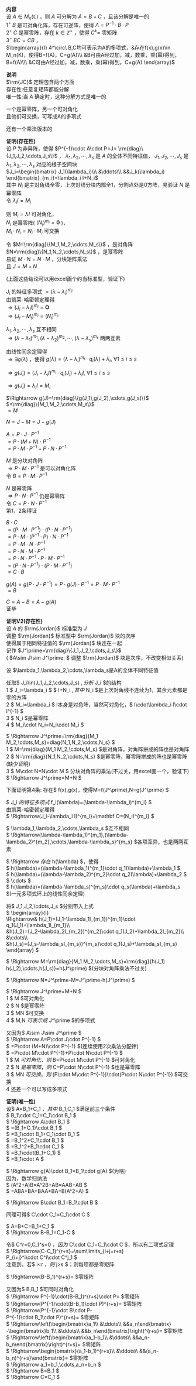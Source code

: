 **内容**  
设 $A\in M_n(\mathbb{C})$ ，则 $A$ 可分解为 $A=B+C$ ，且该分解是唯一的  
 $1^\circ\ B$ 是可对角化阵，存在可逆阵，使得 $\Lambda=P^{-1}\cdot B\cdot P$   
 $2^\circ\ C$ 是幂零阵，存在 $k\in\mathbb{Z}^+$ ，使得 $C^k=$ 零矩阵  
 $3^\circ\ BC=CB$ ，  
 $\begin{array}{l}  
4^\circ\ B,C均可表示为A的多项式，&存在f(x),g(x)\in M_n(K)，使得B=f(A)，C=g(A)\\\   
&B可由A经过加，减，数乘，乘(幂)得到，B=f(A)\\\   
&C可由A经过加，减，数乘，乘(幂)得到，C=g(A)  
\end{array}$   
  
**说明**  
 $\rm{JC}$ 定理包含两个方面  
存在性:任意复矩阵都能分解  
唯一性:当 $A$ 确定时，这种分解方式是唯一的  
  
一个是幂零阵，另一个可对角化  
且他们可交换，可写成A的多项式  
  
还有一个乘法版本的  
  
**证明(存在性)**  
设 $P$ 为非异阵，使得 $P^{-1}\cdot A\cdot P=J=  
\rm{diag}\{J_1,J_2,\cdots,J_s\}$ ， $\lambda_1,  
\lambda_2,\cdots,\lambda_s$ 是 $A$ 的全体不同特征值， $J_1,J_2,\cdots,J_s$ 是 $\lambda_1,  
\lambda_2,\cdots,\lambda_s$ 对应的根子空间块  
 $J_i=\begin{bmatrix}  
J_1(\lambda_i)\\\  
&\ddots\\\  
&&J_k(\lambda_i)  
\end{bmatrix}_{m_i}=\lambda_i I+N_i$   
其中 $N_i$ 是主对角线全零，上次对线分块内部全1，分割点处是0方阵，易验证 $N$ 是幂零阵  
令 $\lambda_i I=M_i$   
  
则 $M_i=\lambda I$ 可对角化，  
 $N_i$ 是幂零阵( $(N_i)^{m_i}=\mathbf0$ )，  
 $M_i\cdot N_i=N_i\cdot M_i$ 可交换  
  
令 $M=\rm{diag}\{M_1,M_2,\cdots,M_s\}$ ，是对角阵  
 $N=\rm{diag}\{N_1,N_2,\cdots,N_s\}$ ，是幂零阵  
易证 $M\cdot N=N\cdot M$ ，分块矩阵乘法  
且 $J=M+N$   
  
(上面这些结论可以用excel画个约当标准型，验证下)  
  
 $J_i$ 的特征多项式 $=(\lambda-\lambda_i)^{m_i}$   
由凯莱-哈密顿定理得  
 $\Rightarrow(J_i-\lambda_i I)^{m_i}=\mathbf O$   
 $\Rightarrow(J_i-M_i)^{m_i}=(N_i)^{m_i}$   
  
 $\lambda_1,\lambda_2,\cdots,\lambda_s$ 互不相同  
 $\Rightarrow(\lambda-\lambda_1)^{m_1},  
(\lambda-\lambda_2)^{m_2},\cdots,  
(\lambda-\lambda_s)^{m_s}$ 两两互素  
  
由线性同余定理得  
 $\Rightarrow\exists g(\lambda)$ ，使得 $g(\lambda)  
=(\lambda-\lambda_i)^{m_i}\cdot q_i(\lambda)  
+\lambda_i,\ \forall 1\le i\le s$   
  
 $\Rightarrow g(J_i)  
=(J_i-\lambda_i I)^{m_i}\cdot q_i(J_i)  
+\lambda_i I,\ \forall 1\le i\le s$   
  
 $\Rightarrow g(J_i)=\lambda_i I=M_i$   
  
 $\Rightarrow g(J)=\rm{diag}\{g(J_1),g(J_2),\cdots,g(J_s)\}$   
 $=\rm{diag}\{M_1,M_2,\cdots,M_s\}$   
 $=M$   
  
 $N=J-M=J-g(J)$   
  
 $A=P\cdot J\cdot P^{-1}$   
 $=P\cdot (M+N)\cdot P^{-1}$   
 $=P\cdot M\cdot P^{-1}+P\cdot N\cdot P^{-1}$   
  
 $M$ 是分块对角阵  
 $\Rightarrow P\cdot M\cdot P^{-1}$ 是可以对角化阵  
令 $B=P\cdot M\cdot P^{-1}$   
  
 $N$ 是幂零阵  
 $\Rightarrow P\cdot N\cdot P^{-1}$ 仍是幂零阵  
令 $C=P\cdot N\cdot P^{-1}$   
第1，2条得证  
  
 $B\cdot C$   
 $=(P\cdot M\cdot P^{-1})  
\cdot(P\cdot N\cdot P^{-1})$   
 $=P\cdot M\cdot (P^{-1}\cdot P)\cdot N\cdot P^{-1}$   
 $=P\cdot M\cdot N\cdot P^{-1}$   
 $=P\cdot N\cdot M\cdot P^{-1}$   
 $=P\cdot N\cdot P^{-1}\cdot P\cdot M\cdot P^{-1}$   
 $=(P\cdot N\cdot P^{-1})\cdot (P\cdot M\cdot P^{-1})$   
 $=C\cdot B$   
  
 $g(A)=g(P\cdot J\cdot P^{-1})=  
P\cdot g(J)\cdot P^{-1}=P\cdot M\cdot P^{-1}$   
 $=B$   
  
 $C=A-B=A-g(A)$   
证毕  
  
**证明V2(存在性)**  
设 $A$ 的 $\rm{Jordan}$ 标准型为 $J$   
调整 $\rm{Jordan}$ 标准型中 $\rm{Jordan}$ 块的次序  
使得属于相同特征值的 $\rm{Jordan}$ 块连在一起  
记作 $J^\prime=\rm{diag}\{J_1,J_2,\cdots,J_s\}$   
( $A\sim J\sim J^\prime: $ 调整 $\rm{Jordan}$ 块是次序，不改变相似关系)  
  
设 $\lambda_1,\lambda_2,\cdots,\lambda_s是A的全体不同特征值  
  
任取$ J_i\in(J_1,J_2,\cdots,J_s) $, 分析$ J_i $的结构  
1 $ J_i=\lambda_i $ $ I+N_i $,其中$ N_i $是上次对角线不连续为1，其余元素都是零的方阵  
2 $ M_i=\lambda_i $ I本身是对角阵，当然可对角化，$ I\cdot\lambda_i I\cdot I^{-1} $  
3 $ N_i $是幂零阵  
4 $ M_i\cdot N_i=N_i\cdot M_i $  
  
$ \Rightarrow J^\prime=\rm{diag}\{M_1 M_2,\cdots,M_s\}+diag\{N_1,N_2,\cdots,N_s\} $  
1 $ M=\rm{diag}{M_1 M_2,\cdots,M_s} $是对角阵，对角阵拼成的阵也是对角阵  
2 $ N=\rm{diag}{N_1,N_2,\cdots,N_s} $是幂零阵，幂零阵拼成的阵也是幂零阵(缺少证明)  
3 $ M\cdot N=N\cdot M $ 分块对角阵的乘法(不过关，用excel画一个，验证下)  
$ \Rightarrow J^\prime=M+N $  
  
下面证明第4条: 存在$ f(x),g(x)，使得M=f(J^\prime),N=g(J^\prime) $  
  
$ J_i $的特征多项式$ f_i(\lambda)=(\lambda-\lambda_i)^{m_i} $  
由凯莱-哈密顿定理得  
$ \Rightarrow(J_i-\lambda_i I)^{m_i}=\mathbf O=(N_i)^{m_i} $  
  
$ \lambda_1,\lambda_2,\cdots,\lambda_s $互不相同  
$ \Rightarrow(\lambda-\lambda_1)^{m_1},(\lambda-\lambda_2)^{m_2},\cdots,\lambda-\lambda_s)^{m_s} $各项互异，也是两两互素  
  
$ \Rightarrow $存在$ h(\lambda) $，使得  
$ h(\lambda)=(\lambda-\lambda_1)^{m_1}\cdot q_1(\lambda)+\lambda_1 $  
$ h(\lambda)=(\lambda-\lambda_2)^{m_2}\cdot q_2(\lambda)+\lambda_2 $  
$ \cdots $  
$ h(\lambda)=(\lambda-\lambda_s)^{m_s}\cdot q_s(\lambda)+\lambda_s $(一元多项式环上的线性同余定理)  
  
将$ J_1,J_2,\cdots,J_s $分别带入上式  
$ \begin{array}{l}  
\Rightarrow& h(J_1)=(J_1-\lambda_1I_{m_1})^{m_1}\cdot q_1(J_1)+\lambda_1I_{m_1}\\\   
&h(J_2)=(J_2-\lambda_2I_{m_2})^{m_2}\cdot q_1(J_2)+\lambda_2I_{m_2}\\\   
&\cdots\\\   
&h(J_s)=(J_s-\lambda_sI_{m_s})^{m_s}\cdot q_1(J_s)+\lambda_sI_{m_s}  
\end{array} $  
  
$ \Rightarrow M=\rm{diag}\{M_1 M_2,\cdots,M_s\}=\rm{diag}\{h(J_1) h(J_2),\cdots,h(J_s)\}=h(J^\prime) $(分块对角阵乘法不过关)  
  
$ \Rightarrow N=J^\prime-M=J^\prime-h(J^\prime) $  
  
$ \Rightarrow J^\prime=M+N $  
1 $ M $可对角化  
2 $ N $是幂零阵  
3 $ MN $可交换  
4 $ M,N $可表示成$ J^\prime $的多项式  
  
又因为$ A\sim J\sim J^\prime $  
$ \Rightarrow A=P\cdot J\cdot P^{-1} $  
$ =P\cdot (M+N)\cdot P^{-1} $(连续使用2次乘法分配律)  
$ =P\cdot M\cdot P^{-1}+P\cdot N\cdot P^{-1} $  
1 $ M $可对角化，则$ B=P\cdot M\cdot P^{-1} $可对角化  
2 $ N $是幂零阵，则$ C=P\cdot N\cdot P^{-1} $也是幂零阵  
3 $ MN $可交换，则$ (P\cdot M\cdot P^{-1})\cdot(P\cdot N\cdot P^{-1}) $可交换  
4 还差一个可以写成多项式  
  
**证明(唯一性)**  
设$ A=B_1+C_1 $，其中$ B_1,C_1 $满足前三个条件  
$ B_1\cdot C_1=C_1\cdot B_1 $  
$ \Rightarrow A\cdot B_1 $  
$ =(B_1+C_1)\cdot B_1 $  
$ =B_1\cdot B_1+C_1\cdot B_1 $  
$ =B_1^2+C_1\cdot B_1 $  
$ =B_1^2+B_1\cdot C_1 $  
$ =B_1\cdot(B_1+C_1) $  
$ =B_1\cdot A $  
  
$ \Rightarrow g(A)\cdot B_1=B_1\cdot g(A) $(为啥)  
因为，数学归纳法  
$ (A^2+A)B=A^2B+AB=AAB+AB $  
$ =ABA+BA=BAA+BA=B(A^2+A) $  
  
$ \Rightarrow B\cdot B_1=B_1\cdot B $  
  
同理可得$ C\cdot C_1=C_1\cdot C $  
  
$ A=B+C=B_1+C_1 $  
$ \Rightarrow B-B_1=C_1-C $  
  
令$ C^r=0,C_1^s=0 $，  
因为$ C\cdot C_1=C_1\cdot C $，所以有二项式定理  
$ \Rightarrow(C-C_1)^{r+s}=\sum\limits_{i+j=r+s}  
P_{i+j}^i\cdot C^i\cdot C^j_1 $  
注意到，若$ i<r $，则$ j>s $；则每项都是零矩阵  
  
$ \Rightarrow(B-B_1)^{r+s}= $零矩阵  
  
又因为$ B,B_1 $可同时对角化  
$ \Rightarrow P^{-1}\cdot(B-B_1)^{r+s}\cdot P= $零矩阵  
$ \Rightarrow(P^{-1}\cdot(B-B_1)\cdot P)^{r+s}= $零矩阵  
$ \Rightarrow(P^{-1}\cdot B\cdot P-  
P^{-1}\cdot B_1\cdot P)^{r+s}= $零矩阵  
$ \Rightarrow\left(\begin{bmatrix}a_1\\\ &\ddots\\\ &&a_n\end{bmatrix}  
-\begin{bmatrix}b_1\\\ &\ddots\\\ &&b_n\end{bmatrix}\right)^{r+s}= $零矩阵  
$ \Rightarrow\left(\begin{bmatrix}a_1-b_1\\\ &\ddots\\\ &&a_n-b_n\end{bmatrix}\right)^{r+s}= $零矩阵  
$ \Rightarrow\begin{bmatrix}(a_1-b_1)^{r+s}\\\ &\ddots\\\ &&(a_n-b_n)^{r+s}\end{bmatrix}= $零矩阵  
$ \Rightarrow a_1=b_1,\cdots,a_n=b_n $  
$ \Rightarrow B=B_1 $  
$ \Rightarrow C=C_1 $  
